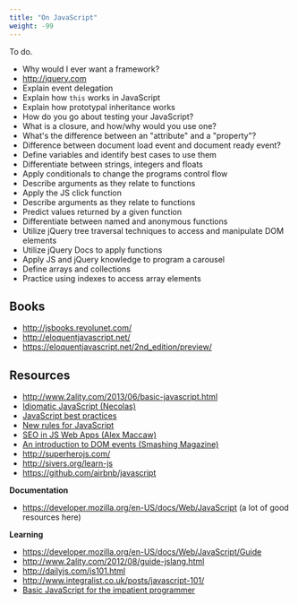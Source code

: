 ```yaml
---
title: "On JavaScript"
weight: -99
---
```


To do.

- Why would I ever want a framework?
- http://jquery.com
- Explain event delegation
- Explain how `this` works in JavaScript
- Explain how prototypal inheritance works
- How do you go about testing your JavaScript?
- What is a closure, and how/why would you use one?
- What's the difference between an "attribute" and a "property"?
- Difference between document load event and document ready event?
- Define variables and identify best cases to use them
- Differentiate between strings, integers and floats
- Apply conditionals to change the programs control flow
- Describe arguments as they relate to functions
- Apply the JS click function
- Describe arguments as they relate to functions
- Predict values returned by a given function
- Differentiate between named and anonymous functions
- Utilize jQuery tree traversal techniques to access and manipulate DOM elements
- Utilize jQuery Docs to apply functions
- Apply JS and jQuery knowledge to program a carousel
- Define arrays and collections
- Practice using indexes to access array elements

## Books

- http://jsbooks.revolunet.com/
- http://eloquentjavascript.net/
- https://eloquentjavascript.net/2nd_edition/preview/

## Resources

- http://www.2ality.com/2013/06/basic-javascript.html
- [Idiomatic JavaScript (Necolas)](https://github.com/necolas/idiomatic-js)
- [JavaScript best practices](http://www.thinkful.com/learn/javascript-best-practices-1/Summary)
- [New rules for JavaScript](https://speakerdeck.com/getify/new-rules-for-javascript)
- [SEO in JS Web Apps (Alex Maccaw)](http://blog.alexmaccaw.com/seo-in-js-web-apps)
- [An introduction to DOM events (Smashing Magazine)](http://coding.smashingmagazine.com/2013/11/12/an-introduction-to-dom-events/)
- http://superherojs.com/
- http://sivers.org/learn-js
- https://github.com/airbnb/javascript

**Documentation**

- https://developer.mozilla.org/en-US/docs/Web/JavaScript (a lot of good resources here)

**Learning**

- https://developer.mozilla.org/en-US/docs/Web/JavaScript/Guide
- http://www.2ality.com/2012/08/guide-jslang.html
- http://dailyjs.com/js101.html
- http://www.integralist.co.uk/posts/javascript-101/
- [Basic JavaScript for the impatient programmer](http://www.2ality.com/2013/06/basic-javascript.html)
